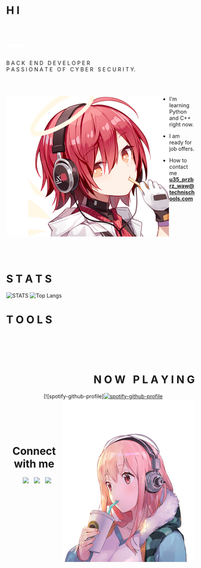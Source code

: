 
<h1><strong>H I</strong></h1>

<br>
<br>
<p aligh="right"><img src="https://github.com/D3FaltXD/D3FaltXD/blob/e27f915259c4fafdad8c18994dbd49d31d897960/Images/image%207.png"></p>
<p><br>
<emphasis>B A C K &nbsp; E N D &nbsp;  D E V E L O P E R&nbsp;
<br> P A S S I O N A T E  &nbsp; O F &nbsp; C Y B E R &nbsp; S E C U R I T Y.
</p>
<p>
<br> <br>
<div>
<img align="left" height:75%; width:75; src="https://github.com/D3FaltXD/D3FaltXD/blob/393d40d3d54282dbc54742aa20df06f7b9a8ef7a/Images/left%20img%201.png">

 <p align="right">

- I'm learning Python and C++ right now.</a>

- I am ready for job offers.

- How to contact me  **u35_przbrz_waw@technischools.com**

</div>
<br><br>
<div>
<br><br><br><br><br><br>
<p><h1><strong>S T A T S</strong> </h1></p>
<div align="left">



![STATS](https://github-readme-stats.vercel.app/api?username=Przems0n711&show_icons=true&theme=radical)
	![Top Langs](https://github-readme-stats.vercel.app/api/top-langs/?username=Przems0n711&theme=radical)
	
</div>

<p><h1 align="left"> <strong>T O O L S</strong></h1>
<div>
<br> <br><br><br>
<p ><h1 align="right"><strong>N O W &nbsp; P L A Y I N G</h1></strong></p>
<p align="left" >
<div style="margin-left: 100px;">

[![spotify-github-profile][![spotify-github-profile](https://spotify-github-profile.vercel.app/api/view?uid=mjyknws2tbexzhnmg6q8rqdk7&cover_image=true&theme=default&show_offline=false&background_color=121212&interchange=false)](https://spotify-github-profile.vercel.app/api/view?uid=mjyknws2tbexzhnmg6q8rqdk7&redirect=true)
<img src=https://github.com/D3FaltXD/D3FaltXD/blob/f7bbc4c740c863c701588d4fd889ac4a9fda5759/Images/img%20right%201.png align="right">
</div>
<br> <br><br><br>
<h1 align="center"><strong> Connect with me </h1></strong>

<p align="center">

<div align="center"  class="icons-social" style="margin-left: 10px;">
 <a style="margin-left: 10px;"  target="_blank" href="https://www.linkedin.com/in/przemys%C5%82aw-brzuzy-428001292/">
			<img src="https://img.icons8.com/doodle/40/000000/linkedin--v2.png"></a>
        <a style="margin-left: 10px;" target="_blank" href="https://github.com/Przems0n711">
		<img src="https://img.icons8.com/doodle/40/000000/github--v1.png"></a>
		<a style="margin-left: 10px;" target="_blank" href="https://twitter.com/Kashy16674997">
			<img src="https://img.icons8.com/doodle/1x/twitter-squared--v2.png" ></a>
		<a style="margin-left: 5px;" target="_blank" href="https://github.com/D3FaltXD/Resume/blob/main/090519452530.pdf">
      </div>
</p>
